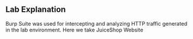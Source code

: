 ## Lab Explanation
Burp Suite was used for intercepting and analyzing HTTP traffic generated in the lab environment.
Here we take JuiceShop Website
